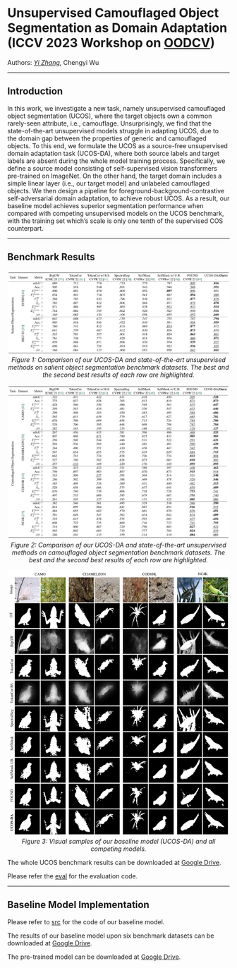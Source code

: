 # Unsupervised Camouflaged Object Segmentation as Domain Adaptation (ICCV 2023 Workshop on [OODCV](http://www.ood-cv.org/))

Authors: [*Yi Zhang*](https://scholar.google.com/citations?user=NeHBHVUAAAAJ&hl=en), Chengyi Wu

---
## Introduction

In this work, we investigate a new task, namely unsupervised camouflaged object segmentation (UCOS), where the target objects own a common rarely-seen attribute, i.e., camouflage. Unsurprisingly, we find that the state-of-the-art unsupervised models struggle in adapting UCOS, due to the domain gap between the properties of generic and camouflaged objects. To this end, we formulate the UCOS as a source-free unsupervised domain adaptation task (UCOS-DA), where both source labels and target labels are absent during the whole model training process. Specifically, we define a source model consisting of self-supervised vision transformers pre-trained on ImageNet. On the other hand, the target domain includes a simple linear layer (i.e., our target model) and unlabeled camouflaged objects. We then design a pipeline for foreground-background-contrastive self-adversarial domain adaptation, to achieve robust UCOS. As a result, our baseline model achieves superior segmentation performance when compared with competing unsupervised models on the UCOS benchmark, with the training set which’s scale is only one tenth of the supervised COS counterpart.

---
## Benchmark Results 

<p align="center">
    <img src="./figs/fig_benchmark_quantification_SOD.jpg"/> <br />
    <em> 
    Figure 1: Comparison of our UCOS-DA and state-of-the-art unsupervised methods on salient object segmentation benchmark datasets. The best and the second best results of each row are highlighted.
    </em>
</p>

<p align="center">
    <img src="./figs/fig_benchmark_quantification_COD.jpg"/> <br />
    <em> 
    Figure 2: Comparison of our UCOS-DA and state-of-the-art unsupervised methods on camouflaged object segmentation benchmark datasets. The best and the second best results of each row are highlighted.
    </em>
</p>

<p align="center">
    <img src="./figs/fig_benchmark_visualization.jpg"/> <br />
    <em> 
    Figure 3: Visual samples of our baseline model (UCOS-DA) and all competing models.
    </em>
</p>

The whole UCOS benchmark results can be downloaded at [Google Drive](https://drive.google.com/file/d/1d2nyRB9nLgkk9OhqWz9ftt2c266hl5ah/view?usp=sharing).

Please refer the [eval](https://github.com/Jun-Pu/UCOS-DA/blob/main/eval/evaluators.py) for the evaluation code.


---
## Baseline Model Implementation

Please refer to [src](https://github.com/Jun-Pu/UCOS-DA/tree/main/src) for the code of our baseline model.

The results of our baseline model upon six benchmark datasets can be downloaded at [Google Drive](https://drive.google.com/file/d/1NzGFcithFHPF18k6NUt4valLVD7N3ueb/view?usp=sharing).

The pre-trained model can be downloaded at [Google Drive](https://drive.google.com/file/d/1KubZTnGlNEUOyuZjrMpvii1uZnq_vW19/view?usp=sharing).
